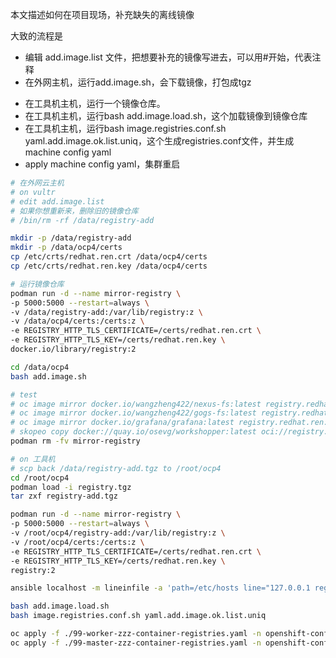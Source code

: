 本文描述如何在项目现场，补充缺失的离线镜像

大致的流程是
- 编辑 add.image.list 文件，把想要补充的镜像写进去，可以用#开始，代表注释
- 在外网主机，运行add.image.sh，会下载镜像，打包成tgz
<!-- - 复制2个文件pull.add.image.ok.list, yaml.add.image.ok.list，和一个目录image_tar/*回来。 -->
- 在工具机主机，运行一个镜像仓库。
- 在工具机主机，运行bash add.image.load.sh，这个加载镜像到镜像仓库
- 在工具机主机，运行bash image.registries.conf.sh yaml.add.image.ok.list.uniq，这个生成registries.conf文件，并生成machine config yaml
- apply machine config yaml，集群重启

```bash
# 在外网云主机
# on vultr
# edit add.image.list
# 如果你想重新来，删除旧的镜像仓库
# /bin/rm -rf /data/registry-add

mkdir -p /data/registry-add
mkdir -p /data/ocp4/certs
cp /etc/crts/redhat.ren.crt /data/ocp4/certs
cp /etc/crts/redhat.ren.key /data/ocp4/certs

# 运行镜像仓库
podman run -d --name mirror-registry \
-p 5000:5000 --restart=always \
-v /data/registry-add:/var/lib/registry:z \
-v /data/ocp4/certs:/certs:z \
-e REGISTRY_HTTP_TLS_CERTIFICATE=/certs/redhat.ren.crt \
-e REGISTRY_HTTP_TLS_KEY=/certs/redhat.ren.key \
docker.io/library/registry:2

cd /data/ocp4
bash add.image.sh

# test
# oc image mirror docker.io/wangzheng422/nexus-fs:latest registry.redhat.ren:5000/docker.io/wangzheng422/nexus-fs:latest
# oc image mirror docker.io/wangzheng422/gogs-fs:latest registry.redhat.ren:5000/docker.io/wangzheng422/gogs-fs:latest
# oc image mirror docker.io/grafana/grafana:latest registry.redhat.ren:5000/docker.io/grafana/grafana:latest
# skopeo copy docker://quay.io/osevg/workshopper:latest oci://registry.redhat.ren:5000/quay.io/osevg/workshopper:latest
podman rm -fv mirror-registry

# on 工具机
# scp back /data/registry-add.tgz to /root/ocp4
cd /root/ocp4
podman load -i registry.tgz
tar zxf registry-add.tgz

podman run -d --name mirror-registry \
-p 5000:5000 --restart=always \
-v /root/ocp4/registry-add:/var/lib/registry:z \
-v /root/ocp4/certs:/certs:z \
-e REGISTRY_HTTP_TLS_CERTIFICATE=/certs/redhat.ren.crt \
-e REGISTRY_HTTP_TLS_KEY=/certs/redhat.ren.key \
registry:2

ansible localhost -m lineinfile -a 'path=/etc/hosts line="127.0.0.1 registry-add.redhat.ren"'

bash add.image.load.sh
bash image.registries.conf.sh yaml.add.image.ok.list.uniq

oc apply -f ./99-worker-zzz-container-registries.yaml -n openshift-config
oc apply -f ./99-master-zzz-container-registries.yaml -n openshift-config

```